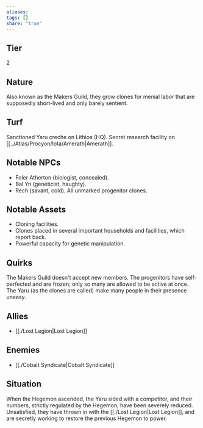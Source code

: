 ```yaml
---
aliases: 
tags: []
share: "true"
---
```

## Tier
2

## Nature
Also known as the Makers Guild, they grow clones for menial labor that are supposedly short-lived and only barely sentient.

## Turf
Sanctioned Yaru creche on Lithios (HQ). Secret research facility on [[../Atlas/Procyon/Iota/Amerath|Amerath]].

## Notable NPCs
- Foler Atherton (biologist, concealed).
- Bal Yn (geneticist, haughty).
- Rech (savant, cold). All unmarked progenitor clones.

## Notable Assets
- Cloning facilities.
- Clones placed in several important households and facilities, which report back.
- Powerful capacity for genetic manipulation.

## Quirks
The Makers Guild doesn't accept new members. The progenitors have self-perfected and are frozen; only so many are allowed to be active at once. The Yaru (as the clones are called) make many people in their presence uneasy.

## Allies
- [[./Lost Legion|Lost Legion]]

## Enemies
- [[./Cobalt Syndicate|Cobalt Syndicate]]

## Situation
When the Hegemon ascended, the Yaru sided with a competitor, and their numbers, strictly regulated by the Hegemon, have been severely reduced. Unsatisfied, they have thrown in with the [[./Lost Legion|Lost Legion]], and are secretly working to restore the previous Hegemon to power.
